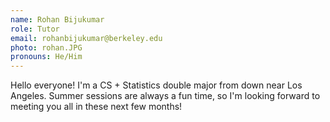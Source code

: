 ```yaml
---
name: Rohan Bijukumar
role: Tutor
email: rohanbijukumar@berkeley.edu
photo: rohan.JPG
pronouns: He/Him
---
```


Hello everyone! I'm a CS + Statistics double major from down near Los Angeles. Summer sessions are always a fun time, so I'm looking forward to meeting you all in these next few months!
